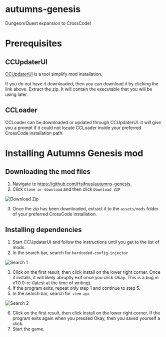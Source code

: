 # autumns-genesis
Dungeon/Quest expansion to CrossCode!





# Prerequisites

## CCUpdaterUI

[CCUpdaterUI](https://github.com/CCDirectLink/CCUpdaterUI/releases) is a tool simplify mod installation.

If you do not have it downloaded, then you can download it by clicking the link above. 
Extract the zip. It will contain the executable that you will be using later. 

## CCLoader

CCLoader can be downloaded or updated through CCUpdaterUI. It will give you a prompt if it could not locate CCLoader inside your preferred CrossCode installation path.


# Installing Autumns Genesis mod

## Downloading the mod files
1. Navigate to https://github.com/Hsifnus/autumns-genesis.
2. Click `Clone or download` and then click `Download ZIP`

![Download Zip](https://i.imgur.com/iM7I2c3.png)

3. Once the zip has been downloaded, extract it to the `assets/mods` folder of your preferred CrossCode installation.

## Installing dependencies

1. Start CCUpdaterUI and follow the instructions until you get to the list of mods.
2. In the search bar, search for `hardcoded-config-injector`

![Search 1](https://i.imgur.com/6CFpI9H.png)

3. Click on the first result, then click install on the lower right corner. Once it installs, it will likely abruptly exit once you click Okay. This is a bug in v1.0.0-rc (latest at the time of writing).
4. If the program exits, repeat only step 1 and continue to step 5.
5. In the search bar, search for `item-api`

![Search 2](https://i.imgur.com/EkOW2Av.png)

6. Click on the first result, then click install on the lower right corner. If the program exits again when you pressed Okay, then you saved yourself a click.
7. Start the game.
